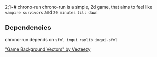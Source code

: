 2;1~# chrono-run
chrono-run is a simple, 2d game, that aims to feel like `vampire survivors` and `20 minutes till dawn`

## Dependencies
chrono-run depends on `sfml imgui raylib imgui-sfml`

["Game Background Vectors" by Vecteezy](https://www.vecteezy.com/free-vector/game-background)